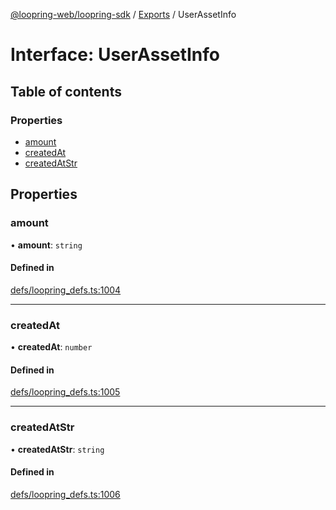 [@loopring-web/loopring-sdk](../README.md) / [Exports](../modules.md) / UserAssetInfo

# Interface: UserAssetInfo

## Table of contents

### Properties

- [amount](UserAssetInfo.md#amount)
- [createdAt](UserAssetInfo.md#createdat)
- [createdAtStr](UserAssetInfo.md#createdatstr)

## Properties

### amount

• **amount**: `string`

#### Defined in

[defs/loopring_defs.ts:1004](https://github.com/Loopring/loopring_sdk/blob/ee2acc4/src/defs/loopring_defs.ts#L1004)

___

### createdAt

• **createdAt**: `number`

#### Defined in

[defs/loopring_defs.ts:1005](https://github.com/Loopring/loopring_sdk/blob/ee2acc4/src/defs/loopring_defs.ts#L1005)

___

### createdAtStr

• **createdAtStr**: `string`

#### Defined in

[defs/loopring_defs.ts:1006](https://github.com/Loopring/loopring_sdk/blob/ee2acc4/src/defs/loopring_defs.ts#L1006)
